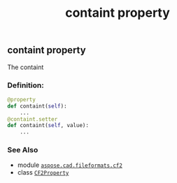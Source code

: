 ﻿---
title: containt property
second_title: Aspose.CAD for Python via .NET API References
description: 
type: docs
weight: 30
url: /python-net/aspose.cad.fileformats.cf2/cf2property/containt/
is_root: false
---

## containt property


The containt
### Definition:
```python
@property
def containt(self):
    ...
@containt.setter
def containt(self, value):
    ...
```

### See Also
* module [`aspose.cad.fileformats.cf2`](../../)
* class [`CF2Property`](/cad/python-net/aspose.cad.fileformats.cf2/cf2property)
